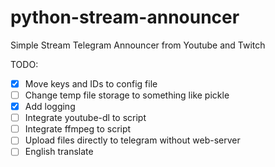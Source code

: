 # python-stream-announcer
Simple Stream Telegram Announcer from Youtube and Twitch

TODO:
- [X] Move keys and IDs to config file
- [ ] Change temp file storage to something like pickle
- [X] Add logging
- [ ] Integrate youtube-dl to script
- [ ] Integrate ffmpeg to script
- [ ] Upload files directly to telegram without web-server
- [ ] English translate
